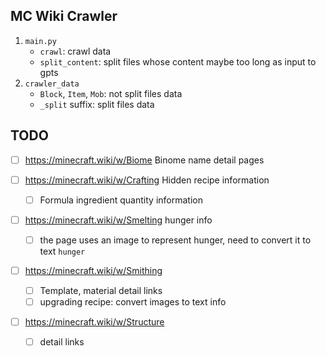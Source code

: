 ## MC Wiki Crawler

1. `main.py`
   - `crawl`: crawl data
   - `split_content`: split files whose content maybe too long as input to gpts
2. `crawler_data`
   - `Block`, `Item`, `Mob`: not split files data
   - `_split` suffix: split files data

## TODO

- [ ] https://minecraft.wiki/w/Biome Binome name detail pages

- [ ] https://minecraft.wiki/w/Crafting Hidden recipe information

  - [ ] Formula ingredient quantity information

- [ ] https://minecraft.wiki/w/Smelting hunger info 

  - [ ] the page uses an image to represent hunger, need to convert it to text `hunger`

- [ ] https://minecraft.wiki/w/Smithing 

  - [ ] Template, material detail links
  - [ ] upgrading recipe: convert images to text info 

- [ ] https://minecraft.wiki/w/Structure

  - [ ] detail links

  

